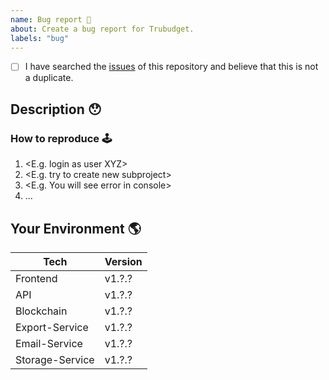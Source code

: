 ```yaml
---
name: Bug report 🐛
about: Create a bug report for Trubudget.
labels: "bug"
---
```


- [ ] I have searched the [issues](https://github.com/openkfw/TruBudget/issues) of this repository and believe that this is not a duplicate.

## Description 😯

### How to reproduce 🕹

1. <E.g. login as user XYZ>
2. <E.g. try to create new subproject>
3. <E.g. You will see error in console>
4. ...

## Your Environment 🌎

| Tech            | Version |
| --------------- | ------- |
| Frontend        | v1.?.?  |
| API             | v1.?.?  |
| Blockchain      | v1.?.?  |
| Export-Service  | v1.?.?  |
| Email-Service   | v1.?.?  |
| Storage-Service | v1.?.?  |
